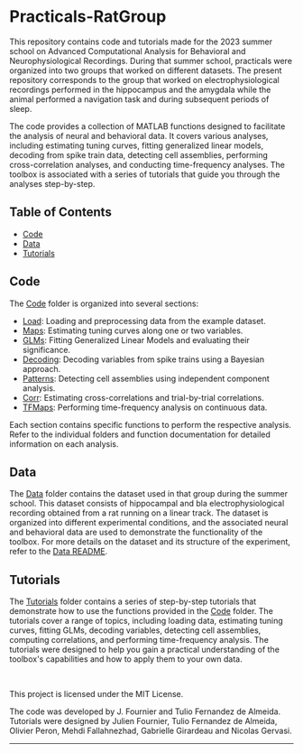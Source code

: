 # Practicals-RatGroup
This repository contains code and tutorials made for the 2023 summer school on Advanced Computational Analysis for Behavioral and Neurophysiological Recordings. During that summer school, practicals were organized into two groups that worked on different datasets. The present repository corresponds to the group that worked on electrophysiological recordings performed in the hippocampus and the amygdala while the animal performed a navigation task and during subsequent periods of sleep.

The code provides a collection of MATLAB functions designed to facilitate the analysis of neural and behavioral data. It covers various analyses, including estimating tuning curves, fitting generalized linear models, decoding from spike train data, detecting cell assemblies, performing cross-correlation analyses, and conducting time-frequency analyses. The toolbox is associated with a series of tutorials that guide you through the analyses step-by-step.

## Table of Contents

- [Code](/Code)
- [Data](/Data)
- [Tutorials](/Tutorials)

## Code

The [Code](/Code) folder is organized into several sections:
- [Load](/Code/Load): Loading and preprocessing data from the example dataset.
- [Maps](/Code/Maps): Estimating tuning curves along one or two variables.
- [GLMs](/Code/GLMs): Fitting Generalized Linear Models and evaluating their significance.
- [Decoding](/Code/Decoding): Decoding variables from spike trains using a Bayesian approach.
- [Patterns](/Code/Patterns): Detecting cell assemblies using independent component analysis.
- [Corr](/Code/Corr): Estimating cross-correlations and trial-by-trial correlations.
- [TFMaps](/Code/TFMaps): Performing time-frequency analysis on continuous data.

Each section contains specific functions to perform the respective analysis. Refer to the individual folders and function documentation for detailed information on each analysis.

## Data

The [Data](/Data) folder contains the dataset used in that group during the summer school. This dataset consists of hippocampal and bla electrophysiological recording obtained from a rat running on a linear track. The dataset is organized into different experimental conditions, and the associated neural and behavioral data are used to demonstrate the functionality of the toolbox. For more details on the dataset and its structure of the experiment, refer to the [Data README](/Data/Readme.md).

## Tutorials

The [Tutorials](/Tutorials) folder contains a series of step-by-step tutorials that demonstrate how to use the functions provided in the [Code](/Code) folder. The tutorials cover a range of topics, including loading data, estimating tuning curves, fitting GLMs, decoding variables, detecting cell assemblies, computing correlations, and performing time-frequency analysis.
The tutorials were designed to help you gain a practical understanding of the toolbox's capabilities and how to apply them to your own data.

<br>

This project is licensed under the MIT License.

The code was developed by J. Fournier and Tulio Fernandez de Almeida. Tutorials were designed by Julien Fournier, Tulio Fernandez de Almeida, Olivier Peron, Mehdi Fallahnezhad, Gabrielle Girardeau and Nicolas Gervasi. 

---

